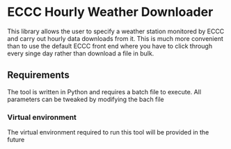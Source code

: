 # ECCC Hourly Weather Downloader
This library allows the user to specify a weather station monitored by ECCC and carry out hourly data downloads from it. This is much more convenient than to use the default ECCC front end where you have to click through every singe day rather than download a file in bulk. 

## Requirements
The tool is written in Python and requires a batch file to execute. All parameters can be tweaked by modifying the bach file

### Virtual environment
The virtual environment required to run this tool will be provided in the future 